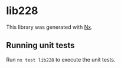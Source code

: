 # lib228

This library was generated with [Nx](https://nx.dev).

## Running unit tests

Run `nx test lib228` to execute the unit tests.
